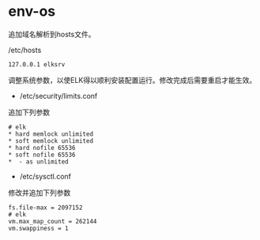 # env-os

追加域名解析到hosts文件。

/etc/hosts

```
127.0.0.1 elksrv
```

调整系统参数，以使ELK得以顺利安装配置运行。修改完成后需要重启才能生效。


- /etc/security/limits.conf

追加下列参数
```
# elk
* hard memlock unlimited
* soft memlock unlimited
* hard nofile 65536
* soft nofile 65536
*  - as unlimited
```

- /etc/sysctl.conf

修改并追加下列参数
```
fs.file-max = 2097152
# elk
vm.max_map_count = 262144
vm.swappiness = 1
```
